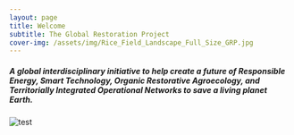 ```yaml
---
layout: page
title: Welcome
subtitle: The Global Restoration Project
cover-img: /assets/img/Rice_Field_Landscape_Full_Size_GRP.jpg
---
```



##### A global interdisciplinary initiative to help create a future of Responsible Energy, Smart Technology, Organic Restorative Agroecology, and Territorially Integrated Operational Networks to save a living planet Earth.

![test](/assets/img/Green_Restoration_Acronym.png)
